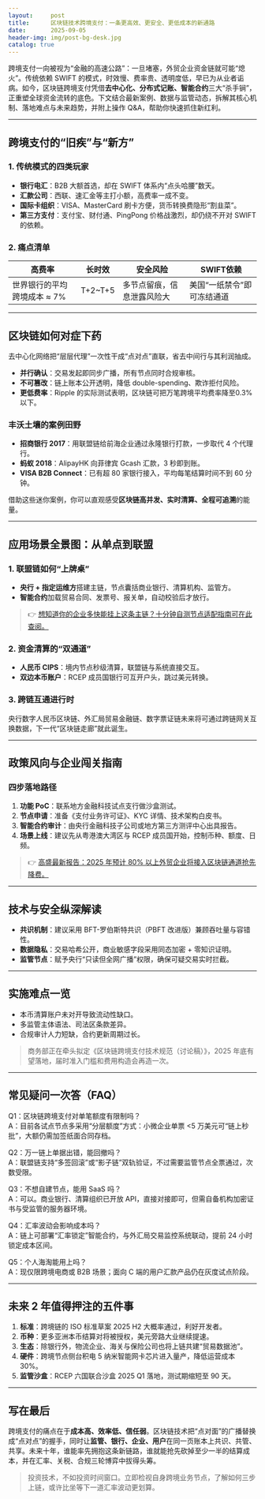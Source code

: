 ```yaml
---
layout:     post
title:      区块链技术跨境支付：一条更高效、更安全、更低成本的新通路
date:       2025-09-05
header-img: img/post-bg-desk.jpg
catalog: true
---
```


跨境支付一向被视为“金融的高速公路”：一旦堵塞，外贸企业资金链就可能“熄火”。传统依赖 SWIFT 的模式，时效慢、费率贵、透明度低，早已为从业者诟病。如今，区块链跨境支付凭借**去中心化、分布式记账、智能合约**三大“杀手锏”，正重塑全球资金流转的底色。下文结合最新案例、数据与监管动态，拆解其核心机制、落地难点与未来趋势，并附上操作 Q&A，帮助你快速抓住新红利。  

---

## 跨境支付的“旧疾”与“新方”
### 1. 传统模式的四类玩家
- **银行电汇**：B2B 大额首选，却在 SWIFT 体系内“点头哈腰”数天。  
- **汇款公司**：西联、速汇金等主打小额，高费率一成不变。  
- **国际卡组织**：VISA、MasterCard 刷卡方便，货币转换费隐形“割韭菜”。  
- **第三方支付**：支付宝、财付通、PingPong 价格战激烈，却仍绕不开对 SWIFT 的依赖。

### 2. 痛点清单  
| 高费率 | 长时效 | 安全风险 | SWIFT依赖 |
|--------|--------|----------|-----------|
| 世界银行的平均跨境成本 ≈ 7% | T+2~T+5 | 多节点留痕，信息泄露风险大 | 美国“一纸禁令”即可冻结通道

---

## 区块链如何对症下药
去中心化网络把“层层代理”一次性干成“点对点”直联，省去中间行与其利润抽成。  
- **并行确认**：交易发起即同步广播，所有节点同时合规审核。  
- **不可篡改**：链上账本公开透明，降低 double-spending、欺诈拒付风险。  
- **更低费率**：Ripple 的实际测试表明，区块链可把万笔跨境平均费率降至0.3%以下。  

### 丰沃土壤的案例田野
- **招商银行 2017**：用联盟链给前海企业通过永隆银行打款，一步取代 4 个代理行。  
- **蚂蚁 2018**：AlipayHK 向菲律宾 Gcash 汇款，3 秒即到账。  
- **VISA B2B Connect**：已有超 80 家银行接入，平均每笔结算时间不到 60 分钟。  

借助这些迷你案例，你可以直观感受**区块链高并发、实时清算、全程可追溯**的能量。  

---

## 应用场景全景图：从单点到联盟
### 1. 联盟链如何“上牌桌”
- **央行 + 指定运维方**搭建主链，节点囊括商业银行、清算机构、监管方。  
- **智能合约**加载贸易合同、发票号、报关单，自动校验后才放行。  
> 👉 [想知道你的企业多快能挂上这条主链？十分钟自测节点适配指南可在此查阅。](https://okxdog.com/)  

### 2. 资金清算的“双通道”
- **人民币 CIPS**：境内节点秒级清算，联盟链与系统直接交互。  
- **双边本币账户**：RCEP 成员国银行可互开户头，跳过美元转换。  

### 3. 跨链互通进行时
央行数字人民币区块链、外汇局贸易金融链、数字票证链未来将可通过跨链网关互换数据，下一代“区块链走廊”就此诞生。

---

## 政策风向与企业闯关指南
### 四步落地路径
1. **功能 PoC**：联系地方金融科技试点支行做沙盒测试。  
2. **节点申请**：准备《支付业务许可证》、KYC 详情、技术架构白皮书。  
3. **智能合约审计**：由央行金融科技子公司或地方第三方测评中心出具报告。  
4. **场景上线**：建议先从粤港澳大湾区与 RCEP 成员国开始，控制币种、额度、日频。

> 👉 [高盛最新报告：2025 年预计 80% 以上外贸企业将接入区块链通道抢先降费。](https://okxdog.com/)  

---

## 技术与安全纵深解读
- **共识机制**：建议采用 BFT-罗伯斯特共识（PBFT 改进版）兼顾吞吐量与容错性。  
- **数据隐私**：交易哈希公开，商业敏感字段采用同态加密 + 零知识证明。  
- **监管节点**：赋予央行“只读但全网广播”权限，确保可疑交易实时拦截。  

---

## 实施难点一览
- 本币清算账户未对开导致流动性缺口。  
- 多监管主体语法、司法区条款差异。  
- 合规审计人力短缺，合约更新周期过长。  
> 商务部正在牵头拟定《区块链跨境支付技术规范（讨论稿）》，2025 年底有望落地，届时准入门槛和费用构造会再造一次。  

---

## 常见疑问一次答（FAQ）

Q1：区块链跨境支付对单笔额度有限制吗？  
A：目前各试点节点多采用“分层额度”方式：小微企业单票 <5 万美元可“链上秒批”，大额仍需加签纸面合同存档。  

Q2：万一链上单据出错，能回撤吗？  
A：联盟链支持“多签回滚”或“影子链”双轨验证，不过需要监管节点全票通过，次数受限。  

Q3：不想自建节点，能用 SaaS 吗？  
A：可以。商业银行、清算组织已开放 API，直接对接即可，但需自备机构加密证书与受监管的服务器环境。  

Q4：汇率波动会影响成本吗？  
A：链上可部署“汇率锁定”智能合约，与外汇局交易监控系统联动，提前 24 小时锁定成本区间。  

Q5：个人海淘能用上吗？  
A：现仅限跨境电商或 B2B 场景；面向 C 端的用户汇款产品仍在灰度试点阶段。  

---

## 未来 2 年值得押注的五件事
1. **标准**：跨境链的 ISO 标准草案 2025 H2 大概率通过，利好开发者。  
2. **币种**：更多亚洲本币结算对将被授权，美元旁路大业继续提速。  
3. **生态**：除银行外，物流企业、海关与保险公司也将上链共建“贸易数据池”。  
4. **硬件**：跨境节点侧台积电 5 纳米智能网卡芯片进入量产，降低运营成本 30%。  
5. **监管沙盒**：RCEP 六国联合沙盒 2025 Q1 落地，测试期缩短至 90 天。  

---

## 写在最后
跨境支付的痛点在于**成本高、效率低、信任弱**。区块链技术把“点对面”的广播替换成“点对点”的握手，同时让**监管、银行、企业、用户**在同一页账本上共识、共管、共享。未来十年，谁能率先拥抱这条新链路，谁就能抢先砍掉至少一半的结算成本，并在汇率、关税、合规三轮博弈中拔得头筹。  

> 投资技术，不如投资时间窗口。立即检视自身跨境业务节点，了解如何三步上链，或许比坐等下一道汇率波动更划算。